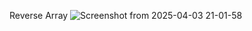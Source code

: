 Reverse Array
![Screenshot from 2025-04-03 21-01-58](https://github.com/user-attachments/assets/6b6aebd7-4057-451f-bc50-f2c8eee273b8)
